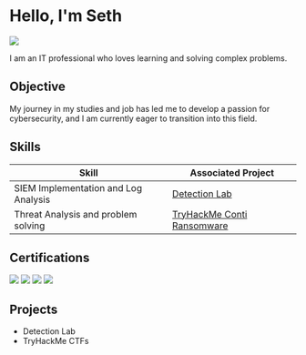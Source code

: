 # Hello, I'm Seth
<a href="https://www.linkedin.com/in/seth-velasquez-844446152" target="_blank">
    <img src="https://img.shields.io/badge/-LinkedIn-0072b1?&style=for-the-badge&logo=linkedin&logoColor=white" />
</a>

I am an IT professional who loves learning and solving complex problems.
## Objective

My journey in my studies and job has led me to develop a passion for cybersecurity, and I am currently eager to transition into this field.

## Skills

| Skill                                         | Associated Project         |
|-----------------------------------------------|----------------------------|
| SIEM Implementation and Log Analysis          | <a href="https://github.com/SV223/Incident-Monitoring-Lab">Detection Lab</a>
|Threat Analysis and problem solving            |  <a href="https://github.com/SV223/TryHackMe-Conti">TryHackMe Conti Ransomware</a>

## Certifications
<div>
<img src="https://img.shields.io/badge/-Security%2B-FF0000?&style=for-the-badge&logo=CompTIA&logoColor=white" />
<img src="https://img.shields.io/badge/-Network%2B-007ACC?&style=for-the-badge&logo=CompTIA&logoColor=white" />
<img src="https://img.shields.io/badge/-A%2B-4D4D4D?&style=for-the-badge&logo=CompTIA&logoColor=white" />
<img src="https://img.shields.io/badge/-CySA%2B-007ACC?&style=for-the-badge&logo=CompTIA&logoColor=white" />

</div>

## Projects
- Detection Lab
- TryHackMe CTFs
